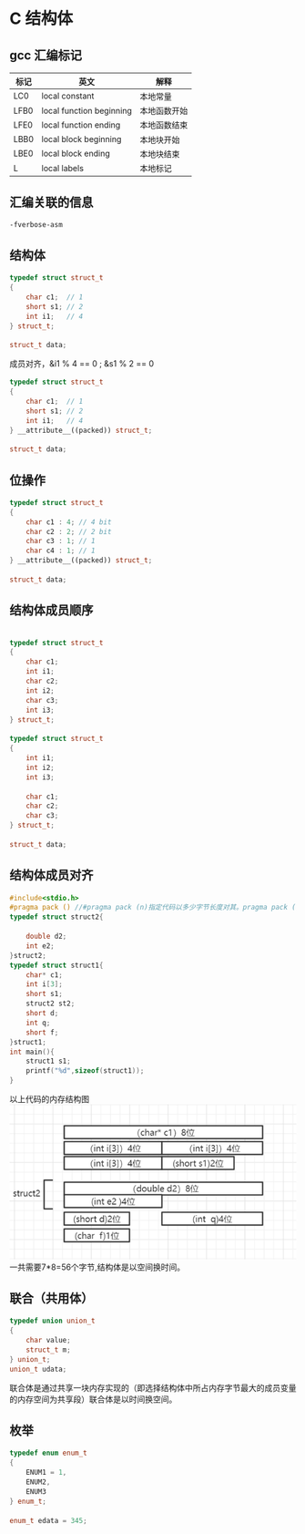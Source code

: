 # C 结构体

## gcc 汇编标记

| 标记 | 英文                     | 解释         |
| ---- | ------------------------ | ------------ |
| LC0  | local constant           | 本地常量     |
| LFB0 | local function beginning | 本地函数开始 |
| LFE0 | local function ending    | 本地函数结束 |
| LBB0 | local block beginning    | 本地块开始   |
| LBE0 | local block ending       | 本地块结束   |
| L    | local labels             | 本地标记     |

## 汇编关联的信息

    -fverbose-asm

## 结构体

```cpp
typedef struct struct_t
{
    char c1;  // 1
    short s1; // 2
    int i1;   // 4
} struct_t;

struct_t data;
```

成员对齐，&i1 % 4 == 0 ; &s1 % 2 == 0

```cpp
typedef struct struct_t
{
    char c1;  // 1
    short s1; // 2
    int i1;   // 4
} __attribute__((packed)) struct_t;

struct_t data;
```

## 位操作

```cpp
typedef struct struct_t
{
    char c1 : 4; // 4 bit
    char c2 : 2; // 2 bit
    char c3 : 1; // 1
    char c4 : 1; // 1
} __attribute__((packed)) struct_t;

struct_t data;
```

## 结构体成员顺序

```cpp

typedef struct struct_t
{
    char c1;
    int i1;
    char c2;
    int i2;
    char c3;
    int i3;
} struct_t;

typedef struct struct_t
{
    int i1;
    int i2;
    int i3;

    char c1;
    char c2;
    char c3;
} struct_t;

struct_t data;
```

## 结构体成员对齐
```c
#include<stdio.h>
#pragma pack () //#pragma pack (n)指定代码以多少字节长度对其。pragma pack ()以默认方式对其(即自然对其)
typedef struct struct2{

    double d2;
    int e2;
}struct2;
typedef struct struct1{
    char* c1;
    int i[3];
    short s1;
    struct2 st2;
    short d;
    int q;
    short f;
}struct1;
int main(){
    struct1 s1;
    printf("%d",sizeof(struct1));
}
```
以上代码的内存结构图
![img_11.png](img_11.png)
一共需要7*8=56个字节,结构体是以空间换时间。
## 联合（共用体）

```cpp
typedef union union_t
{
    char value;
    struct_t m;
} union_t;
union_t udata;
```
联合体是通过共享一块内存实现的（即选择结构体中所占内存字节最大的成员变量的内存空间为共享段）联合体是以时间换空间。
## 枚举

```cpp
typedef enum enum_t
{
    ENUM1 = 1,
    ENUM2,
    ENUM3
} enum_t;

enum_t edata = 345;
```
